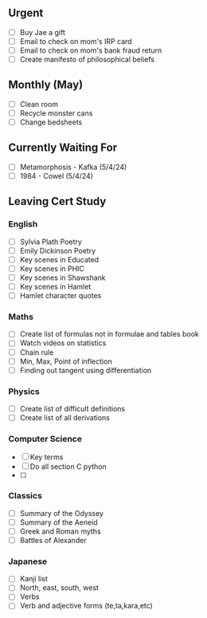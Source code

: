 ## Urgent
- [ ] Buy Jae a gift
- [ ] Email to check on mom's IRP card
- [ ] Email to check on mom's bank fraud return
- [ ] Create manifesto of philosophical beliefs

## Monthly (May)
- [ ] Clean room
- [ ] Recycle monster cans
- [ ] Change bedsheets

## Currently Waiting For
- [ ] Metamorphosis - Kafka (5/4/24)
- [ ] 1984 - Cowel (5/4/24)

## Leaving Cert Study
### English
- [ ] Sylvia Plath Poetry
- [ ] Emily Dickinson Poetry
- [ ] Key scenes in Educated
- [ ] Key scenes in PHIC
- [ ] Key scenes in Shawshank
- [ ] Key scenes in Hamlet
- [ ] Hamlet character quotes

### Maths
- [ ] Create list of formulas not in formulae and tables book
- [ ] Watch videos on statistics
- [ ] Chain rule
- [ ] Min, Max, Point of inflection
- [ ] Finding out tangent using differentiation

### Physics
- [ ] Create list of difficult definitions
- [ ] Create list of all derivations

### Computer Science
- [ ] Key terms
- [ ] Do all section C python
- [ ] 
### Classics
- [ ] Summary of the Odyssey 
- [ ] Summary of the Aeneid
- [ ] Greek and Roman myths
- [ ] Battles of Alexander

### Japanese
- [ ] Kanji list
- [ ] North, east, south, west
- [ ] Verbs
- [ ] Verb and adjective forms (te,ta,kara,etc)
